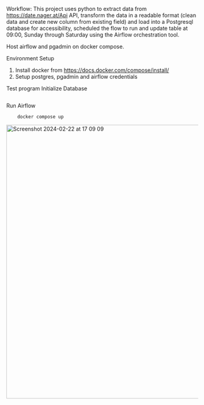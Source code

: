 Workflow:
This project uses python to extract data from https://date.nager.at/Api API, transform the data in a readable format (clean data and create new column from existing field) and load into a Postgresql database for accessibility, scheduled the flow to run and update table at 09:00, Sunday through Saturday using the Airflow orchestration tool.

Host airflow and pgadmin on docker compose.

Environment Setup
1. Install docker from https://docs.docker.com/compose/install/
2. Setup postgres, pgadmin and airflow credentials

Test program 
Initialize Database
```docker compose up airflow-init
```

Run Airflow
```
    docker compose up
```

<img width="718" alt="Screenshot 2024-02-22 at 17 09 09" src="https://github.com/toludoyin/public-holiday-pipeline/assets/76572085/dc710a18-82d9-4629-8201-90cf7b356c30">
